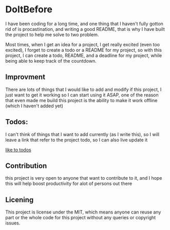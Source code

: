 # DoItBefore

I have been coding for a long time, and one thing that I haven't fully gotton rid of is procastination, and writing a good README, that is why I have built the project to help me solve to two problem.

Most times, when I get an idea for a project, I get really excited (even too excited), I forget to create a todo or a README for my project, so with this project, I can create a todo, README, and a deadline for my project, while being able to keep track of the countdown.

## Improvment

There are lots of things that I would like to add and modify if this project, I just want to get it working so I can start using it ASAP, one of the reason that even made me build this project is the ability to make it work offline (which I haven't added yet)

## Todos:

I can't think of things that I want to add currently (as I write this), so I will leave a link that refer to the project todo, so I can also live update it

[like to todos]()

## Contribution

this project is very open to anyone that want to contribute to it, and I hope this will help boost productivity for alot of persons out there

## Licening

This project is license under the MIT, which means anyone can reuse any part or the whole code for this project without any queries or copyright issues.

